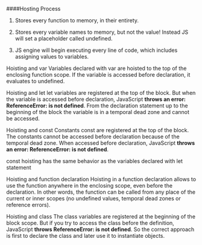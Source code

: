####Hosting Process

1. Stores every function to memory, in their entirety.

2. Stores every variable names to memory, but not the value! Instead JS will set a
placeholder called undefined.

3. JS engine will begin executing every line of code, which includes assigning values to
variables.

Hoisting and var
Variables declared with var are hoisted to the top of the enclosing function scope. If the variable is accessed before declaration, it evaluates to undefined.

Hoisting and let
let variables are registered at the top of the block. But when the variable is accessed before declaration, JavaScript **throws an error: ReferenceError: <variable> is not defined**. From the declaration statement up to the beginning of the block the variable is in a temporal dead zone and cannot be accessed.

Hoisting and const
Constants const are registered at the top of the block. 
The constants cannot be accessed before declaration because of the temporal dead zone. When accessed before declaration, JavaScript **throws an error: ReferenceError: <constant> is not defined**.

const hoisting has the same behavior as the variables declared with let statement 


Hoisting and function declaration
Hoisting in a function declaration allows to use the function anywhere in the enclosing scope, even before the declaration. In other words, the function can be called from any place of the current or inner scopes (no undefined values, temporal dead zones or reference errors).

Hoisting and class
The class variables are registered at the beginning of the block scope. But if you try to access the class before the definition, JavaScript **throws ReferenceError: <name> is not defined**. So the correct approach is first to declare the class and later use it to instantiate objects.